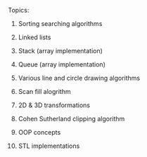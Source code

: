 Topics: 

1) Sorting searching algorithms

2) Linked lists

3) Stack (array implementation)

4) Queue (array implementation)

5) Various line and circle drawing algorithms

6) Scan fill alogrithm

7) 2D & 3D transformations

8) Cohen Sutherland clipping algorithm

9) OOP concepts

10) STL implementations
